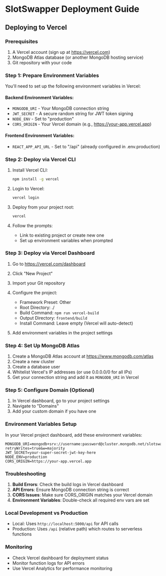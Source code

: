 # SlotSwapper Deployment Guide

## Deploying to Vercel

### Prerequisites
1. A Vercel account (sign up at https://vercel.com)
2. MongoDB Atlas database (or another MongoDB hosting service)
3. Git repository with your code

### Step 1: Prepare Environment Variables

You'll need to set up the following environment variables in Vercel:

#### Backend Environment Variables:
- `MONGODB_URI` - Your MongoDB connection string
- `JWT_SECRET` - A secure random string for JWT token signing
- `NODE_ENV` - Set to "production"
- `CORS_ORIGIN` - Your Vercel domain (e.g., https://your-app.vercel.app)

#### Frontend Environment Variables:
- `REACT_APP_API_URL` - Set to "/api" (already configured in .env.production)

### Step 2: Deploy via Vercel CLI

1. Install Vercel CLI:
   ```bash
   npm install -g vercel
   ```

2. Login to Vercel:
   ```bash
   vercel login
   ```

3. Deploy from your project root:
   ```bash
   vercel
   ```

4. Follow the prompts:
   - Link to existing project or create new one
   - Set up environment variables when prompted

### Step 3: Deploy via Vercel Dashboard

1. Go to https://vercel.com/dashboard
2. Click "New Project"
3. Import your Git repository
4. Configure the project:
   - Framework Preset: Other
   - Root Directory: ./
   - Build Command: `npm run vercel-build`
   - Output Directory: `frontend/build`
   - Install Command: Leave empty (Vercel will auto-detect)

5. Add environment variables in the project settings

### Step 4: Set Up MongoDB Atlas

1. Create a MongoDB Atlas account at https://www.mongodb.com/atlas
2. Create a new cluster
3. Create a database user
4. Whitelist Vercel's IP addresses (or use 0.0.0.0/0 for all IPs)
5. Get your connection string and add it as `MONGODB_URI` in Vercel

### Step 5: Configure Domain (Optional)

1. In Vercel dashboard, go to your project settings
2. Navigate to "Domains"
3. Add your custom domain if you have one

### Environment Variables Setup

In your Vercel project dashboard, add these environment variables:

```
MONGODB_URI=mongodb+srv://username:password@cluster.mongodb.net/slotswapper?retryWrites=true&w=majority
JWT_SECRET=your-super-secret-jwt-key-here
NODE_ENV=production
CORS_ORIGIN=https://your-app.vercel.app
```

### Troubleshooting

1. **Build Errors**: Check the build logs in Vercel dashboard
2. **API Errors**: Ensure MongoDB connection string is correct
3. **CORS Issues**: Make sure CORS_ORIGIN matches your Vercel domain
4. **Environment Variables**: Double-check all required env vars are set

### Local Development vs Production

- Local: Uses `http://localhost:5000/api` for API calls
- Production: Uses `/api` (relative path) which routes to serverless functions

### Monitoring

- Check Vercel dashboard for deployment status
- Monitor function logs for API errors
- Use Vercel Analytics for performance monitoring